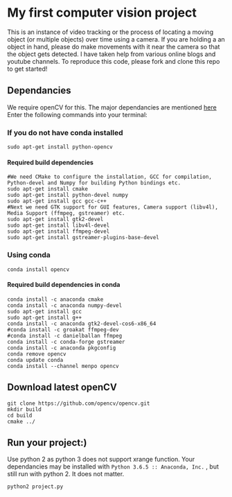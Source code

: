 # My first computer vision project

This is an instance of video tracking or the process of locating a moving object (or multiple objects) over time using a camera.
If you are holding a an object in hand, please do make  movements with it near the camera so that the object gets detected.
I have taken help from various online blogs and youtube channels.
To reproduce this code,  please fork and clone this repo to get started!

## Dependancies

We require openCV for this.
The major dependancies are mentioned [here](https://docs.opencv.org/3.4.1/d2/de6/tutorial_py_setup_in_ubuntu.html)
Enter the following commands into your terminal:

### If you do not have conda installed

```
sudo apt-get install python-opencv
```

#### Required build dependencies

```
#We need CMake to configure the installation, GCC for compilation, Python-devel and Numpy for building Python bindings etc.
sudo apt-get install cmake
sudo apt-get install python-devel numpy
sudo apt-get install gcc gcc-c++
#Next we need GTK support for GUI features, Camera support (libv4l), Media Support (ffmpeg, gstreamer) etc.
sudo apt-get install gtk2-devel
sudo apt-get install libv4l-devel
sudo apt-get install ffmpeg-devel
sudo apt-get install gstreamer-plugins-base-devel
```

### Using conda

```
conda install opencv
```

#### Required build dependencies in conda

```
conda install -c anaconda cmake
conda install -c anaconda numpy-devel
sudo apt-get install gcc
sudo apt-get install g++
conda install -c anaconda gtk2-devel-cos6-x86_64
#conda install -c groakat ffmpeg-dev
#conda install -c danielballan ffmpeg
conda install -c conda-forge gstreamer 
conda install -c anaconda pkgconfig
conda remove opencv
conda update conda
conda install --channel menpo opencv
```

## Download latest openCV

```
git clone https://github.com/opencv/opencv.git
mkdir build
cd build
cmake ../
 ```

## Run your project:)

 Use python 2 as python 3 does not support xrange function.
 Your dependancies may be installed with ```Python 3.6.5 :: Anaconda, Inc.``` , but still run with python 2. It does not matter.

 ```
python2 project.py
 ```
